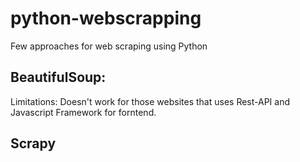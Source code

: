 # python-webscrapping
Few approaches for web scraping using Python

## BeautifulSoup:
Limitations: Doesn't work for those websites that uses Rest-API and Javascript Framework for forntend.

## Scrapy
